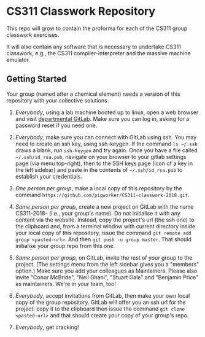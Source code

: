 CS311 Classwork Repository
==========================

This repo will grow to contain the proforma for each of the CS311 group classwork exercises.

It will also contain any software that is necessary to undertake CS311 classwork, e.g., the CS311 compiler-interpreter and the massive machine emulator.


Getting Started
---------------

Your group (named after a chemical element) needs a version of this repository with your collective solutions.

1. *Everybody*, using a lab machine booted up to linux, open a web browser and visit [departmental GitLab](https://gitlab.cis.strath.ac.uk/). Make sure you can log in, asking for a password reset if you need one.

2. *Everybody*, make sure you can connect with GitLab using ssh. You may need to create an ssh key, using ssh-keygen. If the command `ls ~/.ssh` draws a blank, run `ssh-keygen` and try again. Once you have a file called `~/.ssh/id_rsa.pub`, navigate on your browser to your gitlab settings page (via menu top-right), then to the SSH keys page (icon of a key in the left sidebar) and paste in the contents of `~/.ssh/id_rsa.pub` to establish your credentials.

3. *One person per group*, make a local copy of this repository by the command `https://github.com/pigworker/CS311-classwork-2018.git`.

4. *Same person per group*, create a new project on GitLab with the name CS311-2018-<chemical-element> (i.e., your group's name). Do not initialise it with any content via the website.
Instead, copy the project's url (the ssh one) to the clipboard and, from a terminal window with current directory inside your local copy of this repository, issue the command `git remote add group <pasted-url>`. And then `git push -u group master`. That should initialise your group repo from this one.

4. *Same person per group*, on GitLab, invite the rest of your group to the project. (The settings menu from the left sidebar gives you a "members" option.) Make sure you add your colleagues as Maintainers. Please also invite "Conor McBride", "Neil Ghani", "Stuart Gale" and "Benjamin Price" as maintainers. We're in your team, too!

5. *Everybody*, accept invitations from GitLab, then make your own local copy of the group repository. GitLab will offer you an ssh url for the project: copy it to the clipboard then issue the command `git clone <pasted-url>` and that should create your copy of your group's repo.

6. *Everybody*, get cracking!


